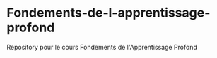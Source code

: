 # Fondements-de-l-apprentissage-profond
Repository pour le cours Fondements de l'Apprentissage Profond
